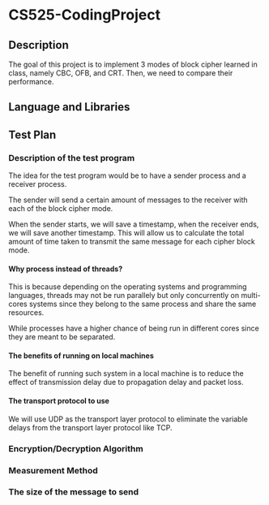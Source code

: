 # CS525-CodingProject

## Description
The goal of this project is to implement 3 modes of block cipher learned in class, namely CBC, OFB, and CRT. Then, we need to compare their performance. 

## Language and Libraries

## Test Plan
### Description of the test program
The idea for the test program would be to have a sender process and a receiver process.

The sender will send a certain amount of messages to the receiver with each of the block cipher mode.

When the sender starts, we will save a timestamp, when the receiver ends, we will save another timestamp. This will allow us to calculate the total amount of time taken to transmit the same message for each cipher block mode. 

#### Why process instead of threads?
This is because depending on the operating systems and programming languages, threads may not be run parallely but only concurrently on multi-cores systems since they belong to the same process and share the same resources. 

While processes have a higher chance of being run in different cores since they are meant to be separated. 

#### The benefits of running on local machines
The benefit of running such system in a local machine is to reduce the effect of transmission delay due to propagation delay and packet loss. 

#### The transport protocol to use 
We will use UDP as the transport layer protocol to eliminate the variable delays from the transport layer protocol like TCP. 

### Encryption/Decryption Algorithm

### Measurement Method
### The size of the message to send

